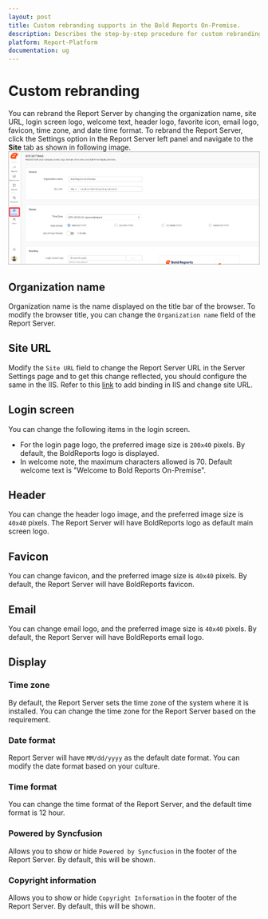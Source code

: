 ```yaml
---
layout: post
title: Custom rebranding supports in the Bold Reports On-Premise.
description: Describes the step-by-step procedure for custom rebranding in the Bold Reports On-Premise for any organizations.
platform: Report-Platform
documentation: ug
---
```


# Custom rebranding

You can rebrand the Report Server by changing the organization name, site URL, login screen logo, welcome text, header logo, favorite icon, email logo, favicon, time zone, and date time format.
To rebrand the Report Server, click the Settings option in the Report Server left panel and navigate to the **Site** tab as shown in following image.
![Site Settings option](/static/assets/on-premise/images/custom-rebranding/site-settings.png)

## Organization name

Organization name is the name displayed on the title bar of the browser. To modify the browser title, you can change the `Organization name` field of the Report Server.

## Site URL

Modify the `Site URL` field to change the Report Server URL in the Server Settings page and to get this change reflected, you should configure the same in the IIS. Refer to this [link](/on-premise/installation-and-deployment/#how-to-change-the-binding-in-the-bold-reports-on-premise) to add binding in IIS and change site URL.

## Login screen

You can change the following items in the login screen.

* For the login page logo, the preferred image size is `200x40` pixels. By default, the BoldReports logo is displayed.
* In welcome note, the maximum characters allowed is 70. Default welcome text is "Welcome to Bold Reports On-Premise".

## Header

You can change the header logo image, and the preferred image size is `40x40` pixels. The Report Server will have BoldReports logo as default main screen logo.

## Favicon

You can change favicon, and the preferred image size is `40x40` pixels. By default, the Report Server will have BoldReports favicon.

## Email

You can change email logo, and the preferred image size is `40x40` pixels. By default, the Report Server will have BoldReports email logo.

## Display

### Time zone

By default, the Report Server sets the time zone of the system where it is installed. You can change the time zone for the Report Server based on the requirement.

### Date format

Report Server will have `MM/dd/yyyy` as the default date format. You can modify the date format based on your culture.

### Time format

You can change the time format of the Report Server, and the default time format is 12 hour.

### Powered by Syncfusion

Allows you to show or hide `Powered by Syncfusion` in the footer of the Report Server. By default, this will be shown.

### Copyright information

Allows you to show or hide `Copyright Information` in the footer of the Report Server. By default, this will be shown.